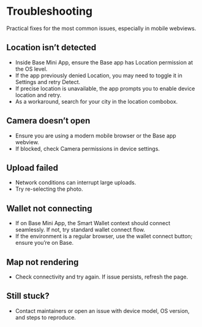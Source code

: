 # Troubleshooting

Practical fixes for the most common issues, especially in mobile webviews.

## Location isn’t detected
- Inside Base Mini App, ensure the Base app has Location permission at the OS level.
- If the app previously denied Location, you may need to toggle it in Settings and retry Detect.
- If precise location is unavailable, the app prompts you to enable device location and retry.
- As a workaround, search for your city in the location combobox.

## Camera doesn’t open
- Ensure you are using a modern mobile browser or the Base app webview.
- If blocked, check Camera permissions in device settings.

## Upload failed
- Network conditions can interrupt large uploads.
- Try re-selecting the photo.

## Wallet not connecting
- If on Base Mini App, the Smart Wallet context should connect seamlessly. If not, try standard wallet connect flow.
- If the environment is a regular browser, use the wallet connect button; ensure you’re on Base.

## Map not rendering
- Check connectivity and try again. If issue persists, refresh the page.

## Still stuck?
- Contact maintainers or open an issue with device model, OS version, and steps to reproduce.
